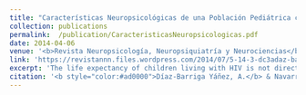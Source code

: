 ```yaml
---
title: "Características Neuropsicológicas de una Población Pediátrica con VIH"
collection: publications
permalink:  /publication/CaracteristicasNeuropsicologicas.pdf
date: 2014-04-06
venue: '<b>Revista Neuropsicología, Neuropsiquiatría y Neurociencias</b>'
link: 'https://revistannn.files.wordpress.com/2014/07/5-14-3-dc3adaz-barriga-navarro_neuropsicologc3ada-del-vih-pedic3a1trico.pdf'
excerpt: 'The life expectancy of children living with HIV is not directly related to their quality of life. This population, in addition to being vulnerable because of their medical condition, is also vulnerable because of their socio-economic background. Academic achievement, being one of the protective factors against such inequalities, is one of the areas that should be addressed in clinical work with children and adolescents living with HIV.  Thus, one of the first steps to be carried out is to find out what are the cognitive characteristics of this population in order to identify the areas that need to be developed.'
citation: '<b style="color:#ad0000">Díaz-Barriga Yáñez, A.</b> & Navarro Calvillo, M. (2014). &quot;Características Neuropsicológicas de una Población Pediátrica con VIH.&quot; <b><i>Revista Neuropsicología, Neuropsiquiatría y Neurociencias</i></b>, 14(3), 1-17.https://revistannn.files.wordpress.com/2014/07/5-14-3-dc3adaz-barriga-navarro_neuropsicologc3ada-del-vih-pedic3a1trico.pdf '
---
```

